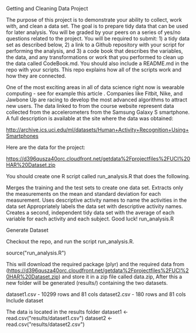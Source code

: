 Getting and Cleaning Data Project

The purpose of this project is to demonstrate your ability to collect, work with, and clean a data set. The goal is to prepare tidy data that can be used for later analysis. You will be graded by your peers on a series of yes/no questions related to the project. You will be required to submit: 1) a tidy data set as described below, 2) a link to a Github repository with your script for performing the analysis, and 3) a code book that describes the variables, the data, and any transformations or work that you performed to clean up the data called CodeBook.md. You should also include a README.md in the repo with your scripts. This repo explains how all of the scripts work and how they are connected.

One of the most exciting areas in all of data science right now is wearable computing - see for example this article . Companies like Fitbit, Nike, and Jawbone Up are racing to develop the most advanced algorithms to attract new users. The data linked to from the course website represent data collected from the accelerometers from the Samsung Galaxy S smartphone. A full description is available at the site where the data was obtained:

http://archive.ics.uci.edu/ml/datasets/Human+Activity+Recognition+Using+Smartphones

Here are the data for the project:

https://d396qusza40orc.cloudfront.net/getdata%2Fprojectfiles%2FUCI%20HAR%20Dataset.zip

You should create one R script called run_analysis.R that does the following.

Merges the training and the test sets to create one data set.
Extracts only the measurements on the mean and standard deviation for each measurement.
Uses descriptive activity names to name the activities in the data set
Appropriately labels the data set with descriptive activity names.
Creates a second, independent tidy data set with the average of each variable for each activity and each subject. Good luck!
run_analysis.R

Generate Dataset

Checkout the repo, and run the script run_analysis.R.

source("run_analysis.R")

This will download the required package (plyr) and the required data from (https://d396qusza40orc.cloudfront.net/getdata%2Fprojectfiles%2FUCI%20HAR%20Dataset.zip) and store it in a zip file called data.zip, After this a new folder will be generated (results/) containing the two datasets.

dataset1.csv - 10299 rows and 81 cols
dataset2.csv - 180 rows and 81 cols
Include dataset

The data is located in the results folder  dataset1 <- read.csv("results/dataset1.csv") dataset2 <- read.csv("results/dataset2.csv")




